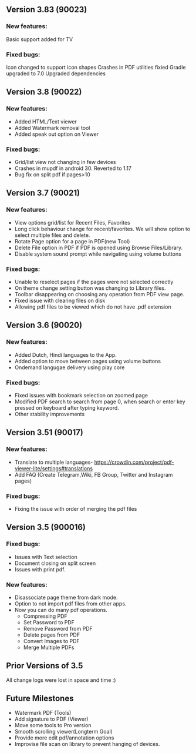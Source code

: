 ## Version 3.83 (90023)
### New features:
Basic support added for TV

### Fixed bugs:
Icon changed to support icon shapes
Crashes in PDF utilities fixied
Gradle upgraded to 7.0
Upgraded dependencies

## Version 3.8 (90022)
### New features:
* Added HTML/Text viewer
* Added Watermark removal tool
* Added speak out option on Viewer
### Fixed bugs:
* Grid/list view not changing in few devices
* Crashes in mupdf in android 30. Reverted to 1.17
* Bug fix on split pdf if pages>10

## Version 3.7 (90021)
### New features:
* View options grid/list for Recent Files, Favorites
* Long click behaviour change for recent/favorites. We will show option to select multiple files and delete. 
* Rotate Page option for a page in PDF(new Tool)
* Delete File option in PDF if PDF is opened using Browse Files/Library.
* Disable system sound prompt while navigating using volume buttons
### Fixed bugs:
* Unable to reselect pages if the pages were not selected correctly
* On theme change setting button was changing to Library files.
* Toolbar disappearing on choosing any operation from PDF view page.
* Fixed issue with clearing files on disk
* Allowing pdf files to be viewed which do not have .pdf extension

## Version 3.6 (90020)
### New features:
* Added Dutch, Hindi languages to the App.
* Added option to move between pages using volume buttons
* Ondemand langugae delivery using play core
### Fixed bugs:
* Fixed issues with bookmark selection on zoomed page
* Modified PDF search to search from page 0, when search or enter key pressed on keyboard after typing keyword.
* Other stability improvements

## Version 3.51 (90017)
### New features:
* Translate to multiple languages- https://crowdin.com/project/pdf-viewer-lite/settings#translations
* Add FAQ (Create Telegram,Wiki, FB Group, Twitter and Instagram pages)
### Fixed bugs:
* Fixing the issue with order of merging the pdf files

## Version 3.5 (900016)
### Fixed bugs:
* Issues with Text selection
* Document closing on split screen 
* Issues with print pdf.

### New features:
* Disassociate page theme from dark mode. 
* Option to not import pdf files from other apps.
* Now you can do many pdf operations. 
  - Compressing PDF
  - Set Password to PDF
  - Remove Password from PDF
  - Delete pages from PDF 
  - Convert Images to PDF
  - Merge Multiple PDFs
  

## Prior Versions of 3.5
All change logs were lost in space and time :)

## Future Milestones
* Watermark PDF (Tools)
* Add signature to PDF (Viewer)
* Move some tools to Pro version
* Smooth scrolling viewer(Longterm Goal)
* Provide more edit pdf/annotation options
* Improvise file scan on library to prevent hanging of devices.